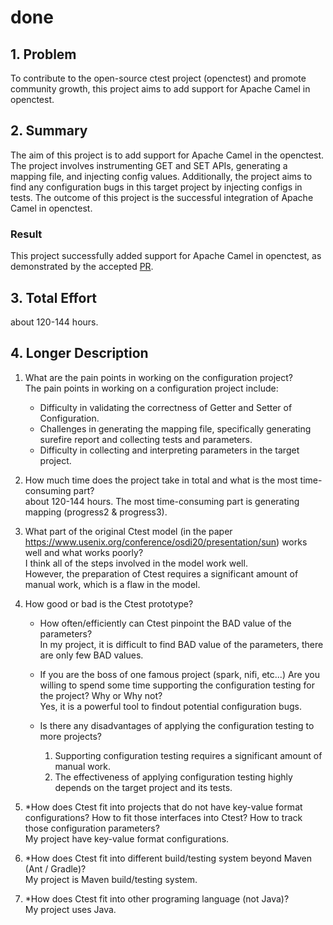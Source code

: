 # done
## 1. Problem
<!-- Problem: <1-2 sentence brief summary describing your project> -->
To contribute to the open-source ctest project (openctest) and promote community growth, this project aims to add support for Apache Camel in openctest.  

## 2. Summary
<!-- Summary: <high-level summary, in the style of paper abstracts (i.e., a "breadth-first" overview, without going into "depth-first" details, e.g., one link okay but no multiple links)> -->
The aim of this project is to add support for Apache Camel in the openctest. The project involves instrumenting GET and SET APIs, generating a mapping file, and injecting config values. Additionally, the project aims to find any configuration bugs in this target project by injecting configs in tests. The outcome of this project is the successful integration of Apache Camel in openctest.

### Result
<!-- Results: <high-level summary of your successful results, e.g,. accepted PRs> -->
This project successfully added support for Apache Camel in openctest, as demonstrated by the accepted [PR](https://github.com/xlab-uiuc/openctest/pull/10).

## 3. Total Effort
<!-- Total Effort: <estimate your effort in terms of the number of hours you spent on the project for the entire semester> -->
about 120-144 hours.
## 4. Longer Description
<!-- [Optional] Longer Description: <longer description of the entire project, in the style of progress reports but describing cumulative progress since the start of the project>
Include links to the code/tests and other artifacts you wrote
Emphasize work done since the previous progress report
Note: we evaluate depth/amount of your work not length of your report (longer reports may hurt rather than help) -->
1. What are the pain points in working on the configuration project?  
    The pain points in working on a configuration project include:
    * Difficulty in validating the correctness of Getter and Setter of Configuration.  
    * Challenges in generating the mapping file, specifically generating surefire report and collecting tests and parameters.  
    * Difficulty in collecting and interpreting parameters in the target project.  

2. How much time does the project take in total and what is the most time-consuming part?   
    about 120-144 hours. The most time-consuming part is generating mapping (progress2 & progress3).

3. What part of the original Ctest model (in the paper https://www.usenix.org/conference/osdi20/presentation/sun) works well and what works poorly?  
    I think all of the steps involved in the model work well.    
    However, the preparation of Ctest requires a significant amount of manual work, which is a flaw in the model.  

4. How good or bad is the Ctest prototype?   
    * How often/efficiently can Ctest pinpoint the BAD value of the parameters?  
    In my project, it is difficult to find BAD value of the parameters, there are only few BAD values.  

    * If you are the boss of one famous project (spark, nifi, etc...) Are you willing to spend some time supporting the configuration testing for the project? Why or Why not?  
    Yes, it is a powerful tool to findout potential configuration bugs.

    * Is there any disadvantages of applying the configuration testing to more projects?  
        1. Supporting configuration testing requires a significant amount of manual work.  
        2. The effectiveness of applying configuration testing highly depends on the target project and its tests.

5. *How does Ctest fit into projects that do not have key-value format configurations? How to fit those interfaces into Ctest? How to track those configuration parameters?  
    My project have key-value format configurations.
6. *How does Ctest fit into different build/testing system beyond Maven (Ant / Gradle)?  
    My project is Maven build/testing system.
7. *How does Ctest fit into other programing language (not Java)?  
    My project uses Java.
